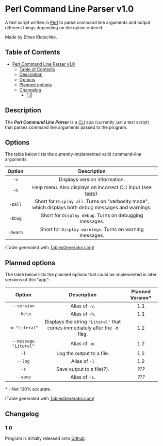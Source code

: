 # Perl Command Line Parser v1.0

A test script written in [Perl](https://en.wikipedia.org/wiki/Perl "Source: Wikipedia.org") to parse
command line arguments and output different things depending on the option entered.

Made by Ethan Kletschke.

## Table of Contents

- [Perl Command Line Parser v1.0](#perl-command-line-parser-v10)
  - [Table of Contents](#table-of-contents)
  - [Description](#description)
  - [Options](#options)
  - [Planned options](#planned-options)
  - [Changelog](#changelog)
    - [1.0](#10)

## Description

The **_Perl Command Line Parser_** is a [CLI](https://en.wikipedia.org/wiki/Command-line_interface "Source: Wikipedia.org") app (currently just a test script) that 
parses command line arguments passed to the program.

## Options

The table below lists the currently-implemented valid command-line arguments:

| **Option** |                                            **Description**                                           |
|:----------:|:----------------------------------------------------------------------------------------------------:|
|    `-v`    |                                     Displays version information.                                    |
|    `-h`    |          Help menu. Also displays on incorrect CLI input (see [here](#incorrect-cli-input)).         |
|   `-Dall`  | Short for `Display all`. Turns on "verbosity mode", which displays both debug messages and warnings. |
|   `-Dbug`  |                        Short for `Display debug`. Turns on debugging messages.                       |
|  `-Dwarn`  |                       Short for `Display warnings`. Turns on warning messages.                       |

(Table generated with [TablesGenerator.com](https://www.tablesgenerator.com/markdown_tables# "Table generator site"))

## Planned options

The table below lists the planned options that could be implemented in later versions of this "app":

|       **Option**      |                               **Description**                               | **Planned Version\*** |
|:---------------------:|:---------------------------------------------------------------------------:|:-------------------:|
|      `--version`      |                                Alias of `-v`.                               |         1.1         |
|        `--help`       |                                Alias of `-h`.                               |         1.1         |
|     `-m "Literal"`    | Displays the string `"Literal"` that comes immediately after the `-m` flag. |         1.2         |
| `--message "Literal"` |                                Alias of `-m`.                               |         1.2         |
|          `-l`         |                          Log the output to a file.                          |         1.2         |
|        `--log`        |                                Alias of `-l`                                |         1.2         |
|          `-s`         |                          Save output to a file(?).                          |        _???_        |
|        `--save`       |                                Alias of `-s`.                               |        _???_        |

\* - Not 100% accurate.

(Table generated with [TablesGenerator.com](https://www.tablesgenerator.com/markdown_tables# "Table generator site"))

## Changelog

### 1.0

Program is initially released onto [Github](https://github.com/ethanKletschke/Perl-Command-Line-Parser).
